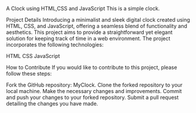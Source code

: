 A Clock using HTML,CSS and JavaScript
This is a simple clock.

Project Details
Introducing a minimalist and sleek digital clock created using HTML, CSS, and JavaScript, offering a seamless blend of functionality and aesthetics. This project aims to provide a straightforward yet elegant solution for keeping track of time in a web environment.
The project incorporates the following technologies:

HTML
CSS
JavaScript

How to Contribute
If you would like to contribute to this project, please follow these steps:

Fork the GitHub repository: MyClock.
Clone the forked repository to your local machine.
Make the necessary changes and improvements.
Commit and push your changes to your forked repository.
Submit a pull request detailing the changes you have made.
